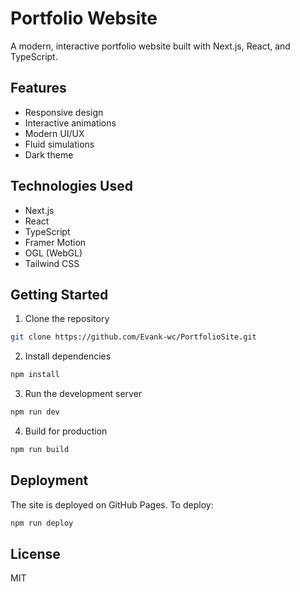 # Portfolio Website

A modern, interactive portfolio website built with Next.js, React, and TypeScript.

## Features

- Responsive design
- Interactive animations
- Modern UI/UX
- Fluid simulations
- Dark theme

## Technologies Used

- Next.js
- React
- TypeScript
- Framer Motion
- OGL (WebGL)
- Tailwind CSS

## Getting Started

1. Clone the repository
```bash
git clone https://github.com/Evank-wc/PortfolioSite.git
```

2. Install dependencies
```bash
npm install
```

3. Run the development server
```bash
npm run dev
```

4. Build for production
```bash
npm run build
```

## Deployment

The site is deployed on GitHub Pages. To deploy:

```bash
npm run deploy
```

## License

MIT 